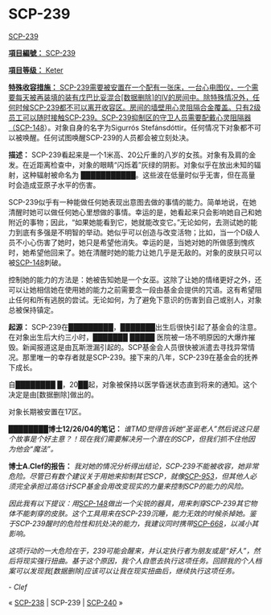 # SCP-239
                        



<a shape='rect' href='/heritage-collection' />



SCP-239



**項目編號：**  SCP-239

**項目等级：** Keter

**特殊收容措施：** SCP-239需要被安置在一个配有一张床，一台心电图仪，一个需要每天被再装填的装有戊巴比妥混合[数据删除]的IV的房间中。除特殊情况外，任何时候SCP-239都不可以离开收容区。房间的墙壁用心灵阻隔合金覆盖。只有2级员工可以随时接触SCP-239。SCP-239抑制区的守卫人员需要配戴心灵阻隔器（[SCP-148](/scp-148)）。对象自身的名字为Sigurrós Stefánsdóttir。任何情况下对象都不可以被唤醒。任何试图唤醒SCP-239的人员都会被立刻处决。

**描述：** SCP-239看起来是一个1米高、20公斤重的八岁的女孩。对象有及肩的金发。在近距离检查中，对象的眼睛“闪烁着”灰绿的阴影。对象似乎在放出未知的辐射，这种辐射被命名为 ███████████。这些波在低量时似乎无害，但在高量时会造成亚原子水平的伤害。

SCP-239似乎有一种能做任何她表现出意图去做的事情的能力。简单地说，在她清醒时她可以做任何她心里想做的事情。幸运的是，她看起来只会影响她自己和她附近的事物；因此，“如果她能看到它，她就能改变它。”无论如何，去测试她的能力到底有多强是不明智的举动。她似乎可以创造与改变活物；比如，当一个D级人员不小心伤害了她时，她只是希望他消失。幸运的是，当她对她的所做感到愧疚时，她希望他回来了。她在清醒时她的能力让她几乎是无敌的。对象的皮肤只可以被[SCP-148](/scp-148)刺破。

控制她的能力的方法是：她被告知她是一个女巫。这除了让她的情绪更好之外，还可以让她相信她在使用她的能力之前需要念一段由基金会提供的咒语。这有希望阻止任何和所有逃脱的尝试。无论如何，为了避免下意识的伤害到自己或别人，对象总被保持镇定。

**起源：** SCP-239在█████████，███████出生后很快引起了基金会的注意。在对象出生后大约三小时，███████ █████ 医院被一场不明原因的大爆炸摧毁。新闻报道这是由瓦斯泄漏引起的。SCP基金会人员很快被派遣去寻找异常情况。那里唯一的幸存者就是SCP-239。接下来的八年，SCP-239在基金会的抚养下成长。

自████████ █，20██起，对象被保持以医学昏迷状态直到将来的通知。这个决定是由[数据删除]做出的。

对象长期被安置在17区。

**████████博士12/26/04的笔记：** *谁TMD觉得告诉她“圣诞老人”然后说这只是个故事是个好主意？！现在我们需要解决另一个潜在的SCP，但我们抓不住他因为他会“魔法”。* 

**博士A.Clef的报告：** *我对她的情况分析得出结论，SCP-239不能被收容，她非常危险。尽管已有数个建议关于用她来抑制其它SCP，就像[SCP-953](/scp-953)，但其他人必须完全承担过高估计SCP基金会用改变现实的力量来控制SCP的能力的风险。* 

*因此我有以下提议：用[SCP-148](/scp-148)做出一个尖锐的器具，用来刺穿SCP-239其它物体不能刺穿的皮肤。这个工具用来在SCP-239沉睡，能力无效的时候杀掉她。鉴于SCP-239醒时的危险性和抗处决的能力，我建议同时携带[SCP-668](/scp-668)，以减小其影响。* 

*这项行动的一大危险在于，239可能会醒来，并认定执行者为朋友或是“好人”，然后将现实强行扭曲。基于这个原因，我个人自愿去执行这项任务。回顾我的个人档案可以发现我[数据删除]应该可以让我在现实扭曲后，继续执行这项任务。* 

*- Clef* 



« [SCP-238](/scp-238) | SCP-239 | [SCP-240](/scp-240) »





                    
